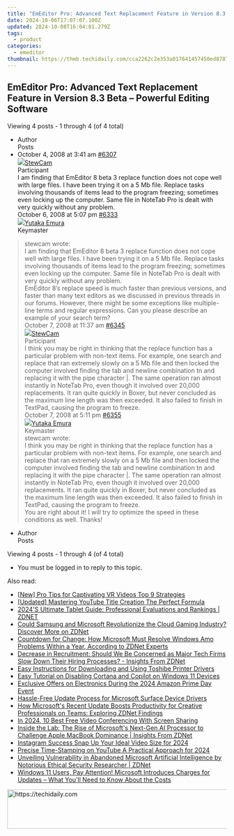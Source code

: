 ```yaml
---
title: "EmEditor Pro: Advanced Text Replacement Feature in Version 8.3 Beta – Powerful Editing Software"
date: 2024-10-06T17:07:07.100Z
updated: 2024-10-08T16:04:01.279Z
tags:
  - product
categories:
  - emeditor
thumbnail: https://thmb.techidaily.com/cca2262c2e353a017641457450ed87877a82d042ad27894aff917614decf98a8.jpg
---
```


## EmEditor Pro: Advanced Text Replacement Feature in Version 8.3 Beta – Powerful Editing Software

Viewing 4 posts - 1 through 4 (of 4 total)

* Author  
Posts
* October 4, 2008 at 3:41 am [#6307](https://tools.techidaily.com/emeditor/products/)  
[![](https://secure.gravatar.com/avatar/e28b68d2fcc14d256033368bdad2f507?s=80&d=identicon&r=g)StewCam](https://www.emeditor.com/forums/users/stewcam/ "View StewCam's profile")  
Participant  
I am finding that EmEditor 8 beta 3 replace function does not cope well with large files. I have been trying it on a 5 Mb file. Replace tasks involving thousands of items lead to the program freezing; sometimes even locking up the computer. Same file in NoteTab Pro is dealt with very quickly without any problem.  
October 6, 2008 at 5:07 pm [#6333](https://tools.techidaily.com/emeditor/products/)  
[![](https://secure.gravatar.com/avatar/a0a6377144ed3636f985d87303f65ed2?s=80&d=identicon&r=g)Yutaka Emura](https://www.emeditor.com/forums/users/yemura/ "View Yutaka Emura's profile")  
Keymaster  
> stewcam wrote:  
> I am finding that EmEditor 8 beta 3 replace function does not cope well with large files. I have been trying it on a 5 Mb file. Replace tasks involving thousands of items lead to the program freezing; sometimes even locking up the computer. Same file in NoteTab Pro is dealt with very quickly without any problem.  
 EmEditor 8’s replace speed is much faster than previous versions, and faster than many text editors as we discussed in previous threads in our forums. However, there might be some exceptions like multiple-line terms and regular expressions. Can you please describe an example of your search term?  
October 7, 2008 at 11:37 am [#6345](https://tools.techidaily.com/emeditor/products/)  
[![](https://secure.gravatar.com/avatar/e28b68d2fcc14d256033368bdad2f507?s=80&d=identicon&r=g)StewCam](https://www.emeditor.com/forums/users/stewcam/ "View StewCam's profile")  
Participant  
I think you may be right in thinking that the replace function has a particular problem with non-text items. For example, one search and replace that ran extremely slowly on a 5 Mb file and then locked the computer involved finding the tab and newline combination tn and replacing it with the pipe character |. The same operation ran almost instantly in NoteTab Pro, even though it involved over 20,000 replacements. It ran quite quickly in Boxer, but never concluded as the maximum line length was then exceeded. It also failed to finish in TextPad, causing the program to freeze.  
October 7, 2008 at 5:11 pm [#6355](https://tools.techidaily.com/emeditor/products/)  
[![](https://secure.gravatar.com/avatar/a0a6377144ed3636f985d87303f65ed2?s=80&d=identicon&r=g)Yutaka Emura](https://www.emeditor.com/forums/users/yemura/ "View Yutaka Emura's profile")  
Keymaster  
> stewcam wrote:  
> I think you may be right in thinking that the replace function has a particular problem with non-text items. For example, one search and replace that ran extremely slowly on a 5 Mb file and then locked the computer involved finding the tab and newline combination tn and replacing it with the pipe character |. The same operation ran almost instantly in NoteTab Pro, even though it involved over 20,000 replacements. It ran quite quickly in Boxer, but never concluded as the maximum line length was then exceeded. It also failed to finish in TextPad, causing the program to freeze.  
 You are right about it! I will try to optimize the speed in these conditions as well. Thanks!
* Author  
Posts

Viewing 4 posts - 1 through 4 (of 4 total)

* You must be logged in to reply to this topic.

<ins class="adsbygoogle"
     style="display:block"
     data-ad-format="autorelaxed"
     data-ad-client="ca-pub-7571918770474297"
     data-ad-slot="1223367746"></ins>

<ins class="adsbygoogle"
     style="display:block"
     data-ad-client="ca-pub-7571918770474297"
     data-ad-slot="8358498916"
     data-ad-format="auto"
     data-full-width-responsive="true"></ins>

<span class="atpl-alsoreadstyle">Also read:</span>
<div><ul>
<li><a href="https://article-files.techidaily.com/new-pro-tips-for-captivating-vr-videos-top-9-strategies/"><u>[New] Pro Tips for Captivating VR Videos Top 9 Strategies</u></a></li>
<li><a href="https://extra-support.techidaily.com/updated-mastering-youtube-title-creation-the-perfect-formula/"><u>[Updated] Mastering YouTube Title Creation The Perfect Formula</u></a></li>
<li><a href="https://win-special.techidaily.com/2024s-ultimate-tablet-guide-professional-evaluations-and-rankings-zdnet/"><u>2024'S Ultimate Tablet Guide: Professional Evaluations and Rankings | ZDNET</u></a></li>
<li><a href="https://win-special.techidaily.com/could-samsung-and-microsoft-revolutionize-the-cloud-gaming-industry-discover-more-on-zdnet/"><u>Could Samsung and Microsoft Revolutionize the Cloud Gaming Industry? Discover More on ZDNet</u></a></li>
<li><a href="https://win-special.techidaily.com/countdown-for-change-how-microsoft-must-resolve-windows-amo-problems-within-a-year-according-to-zdnet-experts/"><u>Countdown for Change: How Microsoft Must Resolve Windows Amo Problems Within a Year, According to ZDNet Experts</u></a></li>
<li><a href="https://win-special.techidaily.com/decrease-in-recruitment-should-we-be-concerned-as-major-tech-firms-slow-down-their-hiring-processes-insights-from-zdnet/"><u>Decrease in Recruitment: Should We Be Concerned as Major Tech Firms Slow Down Their Hiring Processes? - Insights From ZDNet</u></a></li>
<li><a href="https://driver-download.techidaily.com/easy-instructions-for-downloading-and-using-toshibe-printer-drivers/"><u>Easy Instructions for Downloading and Using Toshibe Printer Drivers</u></a></li>
<li><a href="https://techtrends.techidaily.com/easy-tutorial-on-disabling-cortana-and-copilot-on-windows-11-devices/"><u>Easy Tutorial on Disabling Cortana and Copilot on Windows 11 Devices</u></a></li>
<li><a href="https://buynow-tips.techidaily.com/exclusive-offers-on-electronics-during-the-2024-amazon-prime-day-event/"><u>Exclusive Offers on Electronics During the 2024 Amazon Prime Day Event</u></a></li>
<li><a href="https://win-dash.techidaily.com/hassle-free-update-process-for-microsoft-surface-device-drivers/"><u>Hassle-Free Update Process for Microsoft Surface Device Drivers</u></a></li>
<li><a href="https://win-special.techidaily.com/how-microsofts-recent-update-boosts-productivity-for-creative-professionals-on-teams-exploring-zdnet-findings/"><u>How Microsoft's Recent Update Boosts Productivity for Creative Professionals on Teams: Exploring ZDNet Findings</u></a></li>
<li><a href="https://on-screen-recording.techidaily.com/in-2024-10-best-free-video-conferencing-with-screen-sharing/"><u>In 2024, 10 Best Free Video Conferencing With Screen Sharing</u></a></li>
<li><a href="https://win-special.techidaily.com/inside-the-lab-the-rise-of-microsofts-next-gen-ai-processor-to-challenge-apple-macbook-dominance-insights-from-zdnet/"><u>Inside the Lab: The Rise of Microsoft's Next-Gen AI Processor to Challenge Apple MacBook Dominance | Insights From ZDNet</u></a></li>
<li><a href="https://instagram-video-recordings.techidaily.com/instagram-success-snap-up-your-ideal-video-size-for-2024/"><u>Instagram Success Snap Up Your Ideal Video Size for 2024</u></a></li>
<li><a href="https://facebook-video-footage.techidaily.com/precise-time-stamping-on-youtube-a-practical-approach-for-2024/"><u>Precise Time-Stamping on YouTube A Practical Approach for 2024</u></a></li>
<li><a href="https://win-special.techidaily.com/unveiling-vulnerability-in-abandoned-microsoft-artificial-intelligence-by-notorious-ethical-security-researcher-zdnet/"><u>Unveiling Vulnerability in Abandoned Microsoft Artificial Intelligence by Notorious Ethical Security Researcher | ZDNet</u></a></li>
<li><a href="https://win-special.techidaily.com/windows-11-users-pay-attention-microsoft-introduces-charges-for-updates-what-youll-need-to-know-about-the-costs/"><u>Windows 11 Users, Pay Attention! Microsoft Introduces Charges for Updates – What You'll Need to Know About the Costs</u></a></li>
</ul></div>

<!-- affiliate ads begin -->
<a href="https://appsumo.8odi.net/c/5597632/2075472/7443" target="_top" id="2075472">
  <img src="//a.impactradius-go.com/display-ad/7443-2075472" border="0" alt="https://techidaily.com" width="728" height="90"/>
</a>
<img height="0" width="0" src="https://appsumo.8odi.net/i/5597632/2075472/7443" style="position:absolute;visibility:hidden;" border="0" />
<!-- affiliate ads end -->

